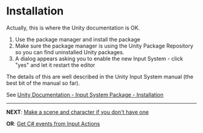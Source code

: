 # Installation

Actually, this is where the Unity documentation is OK.

1. Use the package manager and install the package
2. Make sure the package manager is using the Unity Package Repository so you can find uninstalled Unity packages.
3. A dialog appears asking you to enable the new Input System - click "yes" and let it restart the editor

The details of this are well described in the Unity Input System manual (the best bit of the manual so far).

See [Unity Documentation - Input System Package - Installation](https://docs.unity3d.com/Packages/com.unity.inputsystem@1.0/manual/index.html)


---------------------------------------------------------------

**NEXT**: [Make a scene and character if you don't have one](./02-make-scene-and-character.md)

**OR**: [Get C# events from Input Actions](./03-create-a-character-motioninput-component.md)